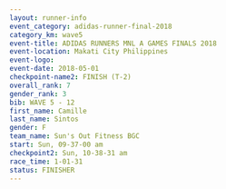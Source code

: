 ```yaml
---
layout: runner-info 
event_category: adidas-runner-final-2018 
category_km: wave5 
event-title: ADIDAS RUNNERS MNL A GAMES FINALS 2018  
event-location: Makati City Philippines 
event-logo: 
event-date: 2018-05-01 
checkpoint-name2: FINISH (T-2) 
overall_rank: 7
gender_rank: 3
bib: WAVE 5 - 12
first_name: Camille
last_name: Sintos
gender: F
team_name: Sun's Out Fitness BGC
start: Sun, 09-37-00 am
checkpoint2: Sun, 10-38-31 am
race_time: 1-01-31
status: FINISHER
---
```

